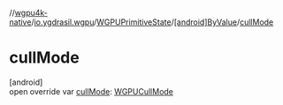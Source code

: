 //[wgpu4k-native](../../../../index.md)/[io.ygdrasil.wgpu](../../index.md)/[WGPUPrimitiveState](../index.md)/[[android]ByValue](index.md)/[cullMode](cull-mode.md)

# cullMode

[android]\
open override var [cullMode](cull-mode.md): [WGPUCullMode](../../-w-g-p-u-cull-mode/index.md)